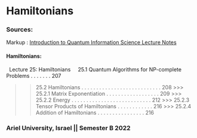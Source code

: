 # Hamiltonians

### Sources:
Markup : [Introduction to Quantum Information Science
Lecture Notes](https://www.scottaaronson.com/qclec.pdf)

#### Hamiltonians:
&nbsp; Lecture 25: Hamiltonians
&nbsp; &nbsp; 25.1 Quantum Algorithms for NP-complete Problems . . . . . . . 207
   >> 25.2 Hamiltonians . . . . . . . . . . . . . . . . . . . . . . . . . . . 208
     >>> 25.2.1 Matrix Exponentiation . . . . . . . . . . . . . . . . . . 209
     >>> 25.2.2 Energy . . . . . . . . . . . . . . . . . . . . . . . . . . . 212
     >>> 25.2.3 Tensor Products of Hamiltonians . . . . . . . . . . . . 216
     >>> 25.2.4 Addition of Hamiltonians . . . . . . . . . . . . . . . . 216

### Ariel University, Israel || Semester B 2022
